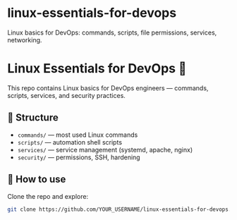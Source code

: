 # linux-essentials-for-devops
Linux basics for DevOps: commands, scripts, file permissions, services, networking.
# Linux Essentials for DevOps 🐧

This repo contains Linux basics for DevOps engineers — commands, scripts, services, and security practices.

## 📂 Structure
- `commands/` — most used Linux commands
- `scripts/` — automation shell scripts
- `services/` — service management (systemd, apache, nginx)
- `security/` — permissions, SSH, hardening

## 🚀 How to use
Clone the repo and explore:
```bash
git clone https://github.com/YOUR_USERNAME/linux-essentials-for-devops.git
